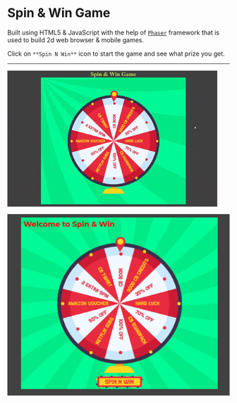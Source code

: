 # Spin & Win Game

Built using HTML5 & JavaScript with the help of [`Phaser`](https://phaser.io/) framework that is used to build 2d web browser & mobile games.

Click on `**Spin N Win**` icon to start the game and see what prize you get.

<hr />

![GIF not displayed](Assets/GameGIF.gif)

![Image not displayed](Assets/GameScreenshot.png)

